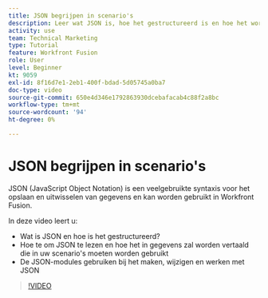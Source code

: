 ```yaml
---
title: JSON begrijpen in scenario's
description: Leer wat JSON is, hoe het gestructureerd is en hoe het wordt vertaald in gegevens die binnen uw scenario's worden gebruikt in [!DNL Adobe Workfront Fusion].
activity: use
team: Technical Marketing
type: Tutorial
feature: Workfront Fusion
role: User
level: Beginner
kt: 9059
exl-id: 8f16d7e1-2eb1-400f-bdad-5d05745a0ba7
doc-type: video
source-git-commit: 650e4d346e1792863930dcebafacab4c88f2a8bc
workflow-type: tm+mt
source-wordcount: '94'
ht-degree: 0%

---
```


# JSON begrijpen in scenario&#39;s

JSON (JavaScript Object Notation) is een veelgebruikte syntaxis voor het opslaan en uitwisselen van gegevens en kan worden gebruikt in Workfront Fusion.

In deze video leert u:

* Wat is JSON en hoe is het gestructureerd?
* Hoe te om JSON te lezen en hoe het in gegevens zal worden vertaald die in uw scenario&#39;s moeten worden gebruikt
* De JSON-modules gebruiken bij het maken, wijzigen en werken met JSON

>[!VIDEO](https://video.tv.adobe.com/v/335300/?quality=12&learn=on)
